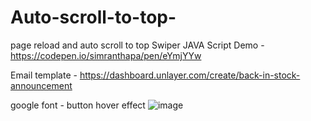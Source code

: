 # Auto-scroll-to-top-
page reload and auto scroll to top
Swiper JAVA Script Demo - https://codepen.io/simranthapa/pen/eYmjYYw

Email template - https://dashboard.unlayer.com/create/back-in-stock-announcement

google font -<link href="https://fonts.googleapis.com/css?family=Rajdhani&display=swap" rel="stylesheet">
button hover effect
![image](https://user-images.githubusercontent.com/96784802/177477009-8856c7ca-cd49-4678-aea0-066b5600e11e.png)

